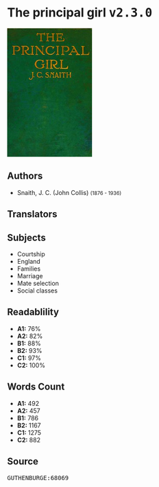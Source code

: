 # The principal girl <kbd>v2.3.0</kbd>

![](./cover.medium.jpg "")

## Authors


 - Snaith, J. C. (John Collis) <small>(1876 - 1936)</small>

## Translators



## Subjects


 - Courtship
 - England
 - Families
 - Marriage
 - Mate selection
 - Social classes

## Readablility


 - **A1:** 76%
 - **A2:** 82%
 - **B1:** 88%
 - **B2:** 93%
 - **C1:** 97%
 - **C2:** 100%

## Words Count


 - **A1:** 492
 - **A2:** 457
 - **B1:** 786
 - **B2:** 1167
 - **C1:** 1275
 - **C2:** 882

## Source


<kbd>GUTHENBURGE:68069</kbd>
